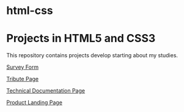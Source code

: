 # html-css
 <h1>Projects in HTML5 and CSS3</h1>
 <p>This repository contains projects develop starting about my studies.</p>
 
   <a href="https://matheuslmarchetti.github.io/html-css/survey-form/" target="_blank">Survey Form</a>

   <a href="https://matheuslmarchetti.github.io/html-css/tribute-page/" target="_blank">Tribute Page</a>
   
   <a href="https://matheuslmarchetti.github.io/html-css/technical-documentation-page/" target="_blank">Technical Documentation Page</a>

   <a href="https://matheuslmarchetti.github.io/html-css/product-landing-page/" target="_blank">Product Landing Page</a>   